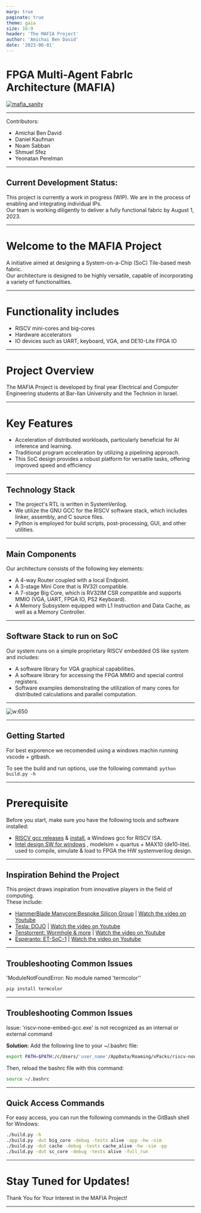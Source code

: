 ```yaml
---
marp: true
paginate: true
theme: gaia
size: 16:9
header: 'The MAFIA Project'
author: 'Amichai Ben David'
date: '2023-06-01'
---
```


# FPGA Multi-Agent FabrIc Architecture (MAFIA)

[![mafia_sanity](https://github.com/amichai-bd/fpga_mafia/actions/workflows/mafia_sanity.yml/badge.svg)](https://github.com/amichai-bd/fpga_mafia/actions/workflows/mafia_sanity.yml)

---

Contributors:
- Amichai Ben David
- Daniel Kaufman
- Noam Sabban
- Shmuel Sfez
- Yeonatan Perelman

---


## Current Development Status:

This project is currently a work in progress (WIP). We are in the process of enabling and integrating individual IPs.  
Our team is working diligently to deliver a fully functional fabric by August 1, 2023.

---

# Welcome to the MAFIA Project

A initiative aimed at designing a System-on-a-Chip (SoC) Tile-based mesh fabric.  
Our architecture is designed to be highly versatile, capable of incorporating a variety of functionalities.

---

# Functionality includes

- RISCV mini-cores and big-cores
- Hardware accelerators
- IO devices such as UART, keyboard, VGA, and DE10-Lite FPGA IO

---

# Project Overview

The MAFIA Project is developed by final year Electrical and Computer Engineering students at Bar-Ilan University and the Technion in Israel.

---

# Key Features

- Acceleration of distributed workloads, particularly beneficial for AI inference and learning.
- Traditional program acceleration by utilizing a pipelining approach.
- This SoC design provides a robust platform for versatile tasks, offering improved speed and efficiency

---

## Technology Stack

- The project's RTL is written in SystemVerilog.
- We utilize the GNU GCC for the RISCV software stack, which includes linker, assembly, and C source files.
- Python is employed for build scripts, post-processing, GUI, and other utilities.

---

## Main Components

Our architecture consists of the following key elements:
- A 4-way Router coupled with a local Endpoint.
- A 3-stage Mini Core that is RV32I compatible.
- A 7-stage Big Core, which is RV32IM CSR compatible and supports MMIO (VGA, UART, FPGA IO, PS2 Keyboard).
- A Memory Subsystem equipped with L1 Instruction and Data Cache, as well as a Memory Controller.

---

## Software Stack to run on SoC

Our system runs on a simple proprietary RISCV embedded OS like system and includes:
- A software library for VGA graphical capabilities.
- A software library for accessing the FPGA MMIO and special control registers.
- Software examples demonstrating the utilization of many cores for distributed calculations and parallel computation.

---

![w:650](https://user-images.githubusercontent.com/81047407/218485725-d4442e94-7129-48b9-92bb-8f2ce52a301c.png)

---

## Getting Started

For best exporence we recomended using a windows machin running vscode + gitbash.  

To see the build and run options, use the following command:
```python build.py -h ```

---

# Prerequisite

Before you start, make sure you have the following tools and software installed:
- [RISCV gcc releases](https://github.com/xpack-dev-tools/riscv-none-embed-gcc-xpack/releases/) & [install](https://xpack.github.io/riscv-none-embed-gcc/install/), a Windows gcc for RISCV ISA.  
- [Intel design SW for windows](https://www.intel.com/content/www/us/en/software-kit/660907/intel-quartus-prime-lite-edition-design-software-version-20-1-1-for-windows.html) , modelsim + quartus + MAX10 (de10-lite). used to compile, simulate & load to FPGA the HW systemverilog design.

---

## Inspiration Behind the Project  

This project draws inspiration from innovative players in the field of computing.  
These include:  
- [HammerBlade Manycore:Bespoke Silicon Group](https://www.bsg.ai/) | [Watch the video on Youtube](https://www.youtube.com/watch?v=gTM7Tc5DCA8)
- [Tesla: DOJO](https://www.tesla.com/AI) | [Watch the video on Youtube](https://www.youtube.com/watch?v=DSw3IwsgNnc)  
- [Tenstorrent: Wormhole & more](https://tenstorrent.com/) | [Watch the video on Youtube](https://www.youtube.com/watch?v=32CRYenTcdw)  
- [Esperanto: ET-SoC-1](https://www.esperanto.ai/)  | [Watch the video on Youtube](https://www.youtube.com/watch?v=5foT3huJ_Gg)

---

## Troubleshooting Common Issues

'ModuleNotFoundError: No module named 'termcolor''
```markdown
pip install termcolor
```

---

## Troubleshooting Common Issues

Issue: 'riscv-none-embed-gcc.exe' is not recognized as an internal or external command

**Solution**: Add the following line to your ~/.bashrc file:  

```bash
export PATH=$PATH:/c/Users/'user_name'/AppData/Roaming/xPacks/riscv-none-embed-gcc/xpack-riscv-none-embed-gcc-10.2.0-1.2/bin
```

Then, reload the bashrc file with this command:

```bash
source ~/.bashrc
```

---

## Quick Access Commands

For easy access, you can run the following commands in the GitBash shell for Windows:

```bash
./build.py -h  
./build.py -dut big_core -debug -tests alive -app -hw -sim
./build.py -dut cache -debug -tests cache_alive -hw -sim -pp
./build.py -dut sc_core -debug -tests alive -full_run
```

---

# Stay Tuned for Updates!
Thank You for Your Interest in the MAFIA Project!

---
